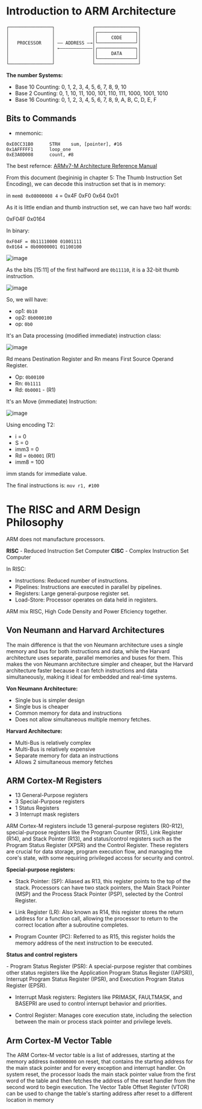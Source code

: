 # Introduction to ARM Architecture

```
┌────────────────┐              ┌────────────────┐
│                │              │┌──────────────┐│
│                │              ││     CODE     ││
│   PROCESSOR    │ ―― ADDRESS ―→│└──────────────┘│
│                │ ←――――――――――――│┌──────────────┐│
│                │              ││     DATA     ││
│                │              │└──────────────┘│
└────────────────┘              └────────────────┘
```

**The number Systems:** 

- Base 10 Counting:  0, 1, 2, 3, 4, 5, 6, 7, 8, 9, 10
- Base 2 Counting:  0, 1, 10, 11, 100, 101, 110, 111, 1000, 1001, 1010
- Base 16 Counting:  0, 1, 2, 3, 4, 5, 6, 7, 8, 9, A, B, C, D, E, F

## Bits to Commands

- mnemonic:

```
0xE0CC31B0      STRH    sum, [pointer], #16
0x1AFFFFF1      loop_one
0xE3A0D008      count, #8
```

The best refernce: [ARMv7-M Architecture Reference Manual](https://developer.arm.com/documentation/ddi0403/latest/)

From this document (begininig in chapter 5: The Thumb Instruction Set Encoding),
we can decode this instruction set that is in memory:

in `mem8 0x08000008 4` = 0x4F 0xF0 0x64 0x01

As it is little endian and thumb instruction set, we can have two half words:

0xF04F 0x0164

In binary:

```
0xF04F = 0b11110000 01001111
0x0164 = 0b00000001 01100100
```

![image](image_01.png)

As the bits \[15:11\] of the first halfword are `0b11110`, it is a 32-bit thumb instruction.

![image](image_02.png)

So, we will have:

- op1: `0b10`
- op2: `0b0000100`
- op: `0b0`

It's an Data processing (modified immediate) instruction class:

![image](image_03.png)

Rd means Destination Register and Rn means First Source Operand Register.

- Op: `0b00100`
- Rn: `0b1111`
- Rd: `0b0001` - (R1)

It's an Move (immediate) Instruction:

![image](image_04.png)

Using encoding T2:

- i = 0
- S = 0
- imm3 = 0
- Rd = `0b0001` (R1)
- imm8 = 100

imm stands for immediate value.

The final instructions is: `mov r1, #100`

# The RISC and ARM Design Philosophy

ARM does not manufacture processors.

**RISC** - Reduced Instruction Set Computer
**CISC** - Complex Instruction Set Computer

In RISC:

- Instructions: Reduced number of instructions.
- Pipelines: Instructions are executed in parallel by pipelines.
- Registers: Large general-purpose register set.
- Load-Store: Processor operates on data held in registers.

ARM mix RISC, High Code Density and Power Eficiency together.

## Von Neumann and Harvard Architectures

The main difference is that the von Neumann architecture uses a single memory
and bus for both instructions and data, while the Harvard architecture uses
separate, parallel memories and buses for them. This makes the von Neumann
architecture simpler and cheaper, but the Harvard architecture faster because it
can fetch instructions and data simultaneously, making it ideal for embedded and
real-time systems. 

**Von Neumann Architecture:**

- Single bus is simpler design
- Single bus is cheaper
- Common memory for data and instructions
- Does not allow simultaneous multiple memory fetches.

**Harvard Architecture:**

- Multi-Bus is relatively complex
- Multi-Bus is relatively expensive
- Separate memory for data an instructions
- Allows 2 simultaneous memory fetches

## ARM Cortex-M Registers

- 13 General-Purpose registers
- 3 Special-Purpose registers
- 1 Status Registers 
- 3 Interrupt mask registers

ARM Cortex-M registers include 13 general-purpose registers (R0-R12),
special-purpose registers like the Program Counter (R15), Link Register
(R14), and Stack Pointer (R13), and status/control registers such as the
Program Status Register (XPSR) and the Control Register. These registers are
crucial for data storage, program execution flow, and managing the core's state,
with some requiring privileged access for security and control. 

**Special-purpose registers:**

- Stack Pointer: (SP): Aliased as R13, this register points to the top of the
stack. Processors can have two stack pointers, the Main Stack Pointer (MSP) and
the Process Stack Pointer (PSP), selected by the Control Register.

- Link Register (LR): Also known as R14, this register stores the return
address for a function call, allowing the processor to return to the correct
location after a subroutine completes.

- Program Counter (PC): Referred to as R15, this register holds the memory
address of the next instruction to be executed. 

**Status and control registers**

- Program Status Register (PSR): A special-purpose register that combines other
status registers like the Application Program Status Register (\(APSR\)),
Interrupt Program Status Register (IPSR), and Execution Program Status Register
(EPSR).

- Interrupt Mask registers: Registers like PRIMASK, FAULTMASK, and BASEPRI are
used to control interrupt behavior and priorities.

- Control Register: Manages core execution state, including the selection
between the main or process stack pointer and privilege levels. 

## Arm Cortex-M Vector Table

The ARM Cortex-M vector table is a list of addresses, starting at the memory
address `0x00000000` on reset, that contains the starting address for the main
stack pointer and for every exception and interrupt handler. On system reset,
the processor loads the main stack pointer value from the first word of the
table and then fetches the address of the reset handler from the second word to
begin execution. The Vector Table Offset Register (VTOR) can be used to change
the table's starting address after reset to a different location in memory